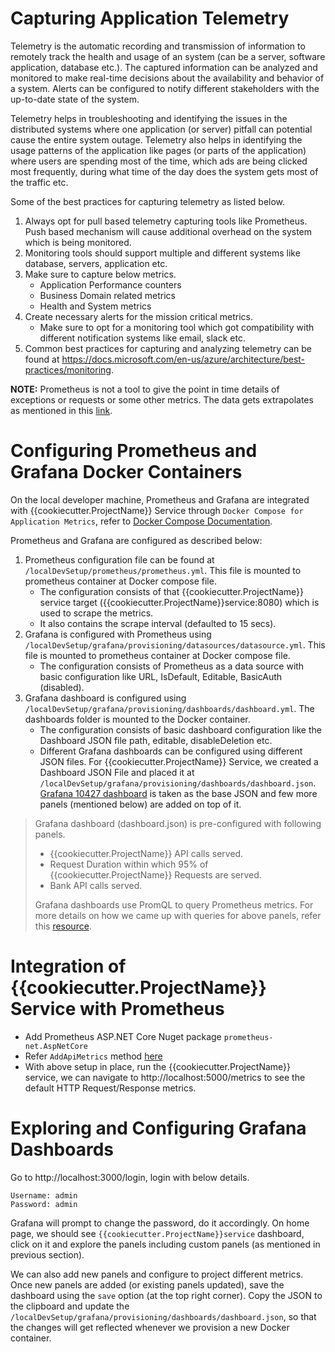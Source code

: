 # Capturing Application Telemetry

Telemetry is the automatic recording and transmission of information to remotely track the health and usage of an system (can be a server, software application, database etc.). The captured information can be analyzed and monitored to make real-time decisions about the availability and behavior of a system. Alerts can be configured to notify different stakeholders with the up-to-date state of the system. 

Telemetry helps in troubleshooting and identifying the issues in the distributed systems where one application (or server) pitfall can potential cause the entire system outage. Telemetry also helps in identifying the usage patterns of the application like pages (or parts of the application) where users are spending most of the time, which ads are being clicked most frequently, during what time of the day does the system gets most of the traffic etc.

Some of the best practices for capturing telemetry as listed below.

1. Always opt for pull based telemetry capturing tools like Prometheus. Push based mechanism will cause additional overhead on the system which is being monitored.
2. Monitoring tools should support multiple and different systems like database, servers, application etc.
3. Make sure to capture below metrics.
    - Application Performance counters
    - Business Domain related metrics
    - Health and System metrics
4. Create necessary alerts for the mission critical metrics.
    - Make sure to opt for a monitoring tool which got compatibility with different notification systems like email, slack etc.
5. Common best practices for capturing and analyzing telemetry can be found at https://docs.microsoft.com/en-us/azure/architecture/best-practices/monitoring.

**NOTE:** Prometheus is not a tool to give the point in time details of exceptions or requests or some other metrics. The data gets extrapolates as mentioned in this [link](https://labs.consol.de/monitoring/2016/08/13/counting-errors-with-prometheus.html).


# Configuring Prometheus and Grafana Docker Containers
On the local developer machine, Prometheus and Grafana are integrated with {{cookiecutter.ProjectName}} Service through `Docker Compose for Application Metrics`, refer to  [Docker Compose Documentation](containerization.md). 

Prometheus and Grafana are configured as described below:

1. Prometheus configuration file can be found at `/localDevSetup/prometheus/prometheus.yml`. This file is mounted to prometheus container at Docker compose file.
    - The configuration consists of that {{cookiecutter.ProjectName}} service target ({{cookiecutter.ProjectName}}service:8080) which is used to scrape the metrics.
    - It also contains the scrape interval (defaulted to 15 secs).
2. Grafana is configured with Prometheus using `/localDevSetup/grafana/provisioning/datasources/datasource.yml`. This file is mounted to prometheus container at Docker compose file.
    - The configuration consists of Prometheus as a data source with basic configuration like URL, IsDefault, Editable, BasicAuth (disabled).
3. Grafana dashboard is configured using `/localDevSetup/grafana/provisioning/dashboards/dashboard.yml`. The dashboards folder is mounted to the Docker container.
    - The configuration consists of basic dashboard configuration like the Dashboard JSON file path, editable, disableDeletion etc.
    - Different Grafana dashboards can be configured using different JSON files. For {{cookiecutter.ProjectName}} Service, we created a Dashboard JSON File and placed it at `/localDevSetup/grafana/provisioning/dashboards/dashboard.json`. [Grafana 10427 dashboard](https://grafana.com/grafana/dashboards/10427) is taken as the base JSON and few more panels (mentioned below) are added on top of it.

> Grafana dashboard (dashboard.json) is pre-configured with following panels.
> - {{cookiecutter.ProjectName}} API calls served.
> - Request Duration within which 95% of {{cookiecutter.ProjectName}} Requests are served.
> - Bank API calls served.
>
> Grafana dashboards use PromQL to query Prometheus metrics. For more details on how we came up with queries for above panels, refer this [resource](https://prometheus.io/docs/practices/histograms/).


# Integration of {{cookiecutter.ProjectName}} Service with Prometheus

- Add Prometheus ASP.NET Core Nuget package `prometheus-net.AspNetCore`
- Refer `AddApiMetrics` method [here](../src/{{cookiecutter.ProjectName}}.Api/Extension/ApplicationBuilderExtensions.cs)
- With above setup in place, run the {{cookiecutter.ProjectName}} service, we can navigate to http://localhost:5000/metrics to see the default HTTP Request/Response metrics.

# Exploring and Configuring Grafana Dashboards
Go to http://localhost:3000/login, login with below details.
```
Username: admin
Password: admin
```

Grafana will prompt to change the password, do it accordingly. On home page, we should see `{{cookiecutter.ProjectName}}service` dashboard, click on it and explore the panels including custom panels (as mentioned in previous section).

We can also add new panels and configure to project different metrics. Once new panels are added (or existing panels updated), save the dashboard using the `save` option (at the top right corner). Copy the JSON to the clipboard and update the `/localDevSetup/grafana/provisioning/dashboards/dashboard.json`, so that the changes will get reflected whenever we provision a new Docker container.
